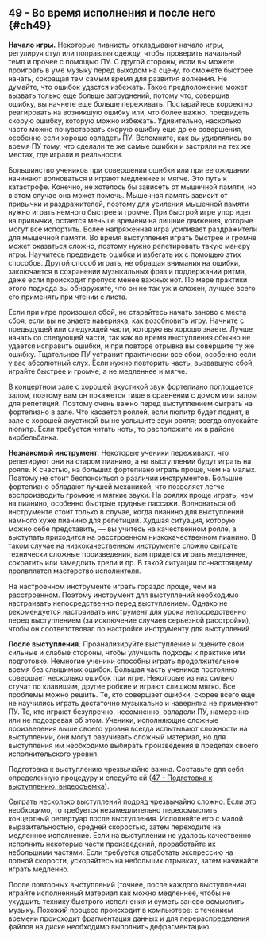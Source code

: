 ## 49 - Во время исполнения и после него {#ch49}

**Начало игры.** Некоторые пианисты откладывают начало игры, регулируя стул или поправляя одежду, чтобы проверить начальный темп и прочее с помощью ПУ. С другой стороны, если вы можете проиграть в уме музыку перед выходом на сцену, то сможете быстрее начать, сокращая тем самым время для развития волнения. Не думайте, что ошибок удастся избежать. Такое предположение может вызвать только еще больше затруднений, потому что, совершив ошибку, вы начнете еще больше переживать. Постарайтесь корректно реагировать на возникшую ошибку или, что более важно, предвидеть скорую ошибку, которую можно избежать. Удивительно, насколько часто можно почувствовать скорую ошибку еще до ее совершения, особенно если хорошо овладеть ПУ. Вспомните, как вы удивлялись во время ПУ тому, что сделали те же самые ошибки и застряли на тех же местах, где играли в реальности.

Большинство учеников при совершении ошибки или при ее ожидании начинают волноваться и играют медленнее и мягче. Это путь к катастрофе. Конечно, не хотелось бы зависеть от мышечной памяти, но в этом случае она может помочь. Мышечная память зависит от привычки и раздражителей, поэтому для усиления мышечной памяти нужно играть немного быстрее и громче. При быстрой игре упор идет на привычки, остается меньше времени на лишние движения, которые могут все испортить. Более напряженная игра усиливает раздражители для мышечной памяти. Во время выступления играть быстрее и громче может оказаться сложно, поэтому нужно репетировать такую манеру игры. Научитесь предвидеть ошибки и избегать их с помощью этих способов. Другой способ играть, не обращая внимания на ошибки, заключается в сохранении музыкальных фраз и поддержании ритма, даже если происходит пропуск менее важных нот. По мере практики этого подхода вы обнаружите, что он не так уж и сложен, лучшее всего его применять при чтении с листа.

Если при игре произошел сбой, не старайтесь начать заново с места сбоя, если вы не знаете наверняка, как возобновить игру. Начните с предыдущей или следующей части, которую вы хорошо знаете. Лучше начать со следующей части, так как во время выступления обычно не удается исправить ошибки, и при повторе отрывка вы совершите ту же ошибку. Тщательное ПУ устранит практически все сбои, особенно если у вас абсолютный слух. Если нужно повторить часть, вызвавшую сбой, играйте быстрее и громче, а не медленнее и мягче.

В концертном зале с хорошей акустикой звук фортепиано поглощается залом, поэтому вам он покажется тише в сравнении с домом или залом для репетиций. Поэтому очень важно перед выступлением сыграть на фортепиано в зале. Что касается роялей, если пюпитр будет поднят, в зале с хорошей акустикой вы не услышите звук рояля; всегда опускайте пюпитр. Если требуется читать ноты, то расположите их в районе вирбельбанка.

**Незнакомый инструмент.** Некоторые ученики переживают, что репетируют они на старом пианино, а на выступлении будут играть на рояле. К счастью, на больших фортепиано играть проще, чем на малых. Поэтому не стоит беспокоиться о различии инструментов. Большие фортепиано обладают лучшей механикой, что позволяет легче воспроизводить громкие и мягкие звуки. На роялях проще играть, чем на пианино, особенно быстрые трудные пассажи. Волноваться об инструменте стоит только в случае, когда пианино для выступлений намного хуже пианино для репетиций. Худшая ситуация, которую можно себе представить, — вы учитесь на качественном рояле, а выступать приходится на расстроенном низкокачественном пианино. В таком случае на низкокачественном инструменте сложно сыграть технически сложные произведения, вам придется играть медленнее, сократить или замедлить трели и пр. В такой ситуации по-настоящему проявляется мастерство исполнителя.

На настроенном инструменте играть гораздо проще, чем на расстроенном. Поэтому инструмент для выступлений необходимо настраивать непосредственно перед выступлением. Однако не рекомендуется настраивать инструмент для урока непосредственно перед выступлением (за исключение случаев серьезной расстройки), чтобы он соответствовал по настройке инструменту для выступлений.

**После выступления.** Проанализируйте выступление и оцените свои сильные и слабые стороны, чтобы улучшить подходы к практике или подготовке. Немногие ученики способны играть продолжительное время без слышимых ошибок. Большая часть учеников постоянно совершает несколько ошибок при игре. Некоторые из них сильно стучат по клавишам, другие робкие и играют слишком мягко. Все проблемы можно решить. Те, кто совершает ошибки, скорее всего еще не научились играть достаточно музыкально и наверняка не применяют ПУ. Те, кто играют безупречно, несомненно, овладели ПУ, намеренно или не подозревая об этом. Ученики, исполняющие сложные произведения выше своего уровня всегда испытывают сложности на выступлении, они могут разучивать сложный материал, но для выступления им необходимо выбирать произведения в пределах своего исполнительского уровня.

Подготовка к выступлению чрезвычайно важна. Составьте для себя определенную процедуру и следуйте ей ([47 - Подготовка к выступлению, видеосъемка](#ch47)).

Сыграть несколько выступлений подряд чрезвычайно сложно. Если это необходимо, то требуется незамедлительно переосмыслить концертный репертуар после выступления. Исполняйте его с малой выразительностью, средней скоростью, затем переходите на медленное исполнение. Если на выступлении не удалось качественно исполнить некоторые части произведений, проработайте их небольшими частями. Если требуется отработать экспрессию на полной скорости, ускоряйтесь на небольших отрывках, затем начинайте играть медленно.

После повторных выступлений (точнее, после каждого выступления) играйте исполненный материал как можно медленнее, чтобы не ухудшить технику быстрого исполнения и суметь заново осмыслить музыку. Похожий процесс происходит в компьютере: с течением времени происходит фрагментация данных и для перераспределения файлов на диске необходимо выполнить дефрагментацию.
